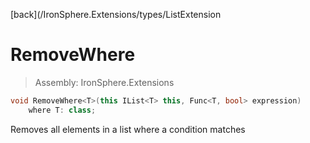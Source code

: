 ﻿

[back](/IronSphere.Extensions/types/ListExtension

# RemoveWhere

> Assembly: IronSphere.Extensions

```csharp
void RemoveWhere<T>(this IList<T> this, Func<T, bool> expression)
    where T: class;
```

Removes all elements in a list where a condition matches

 